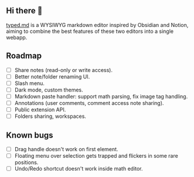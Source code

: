 ## Hi there 👋

[typed.md](https://typed.md) is a WYSIWYG markdown editor inspired by Obsidian and Notion, aiming to combine the best features of these two editors into a single webapp.

## Roadmap

- [ ] Share notes (read-only or write access).
- [ ] Better note/folder renaming UI.
- [ ] Slash menu.
- [ ] Dark mode, custom themes.
- [ ] Markdown paste handler: support math parsing, fix image tag handling.
- [ ] Annotations (user comments, comment access note sharing).
- [ ] Public extension API.
- [ ] Folders sharing, workspaces.

## Known bugs

- [ ] Drag handle doesn't work on first element.
- [ ] Floating menu over selection gets trapped and flickers in some rare positions.
- [ ] Undo/Redo shortcut doesn't work inside math editor.
